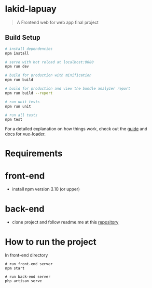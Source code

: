# lakid-lapuay

> A Frontend web for web app final project

## Build Setup

``` bash
# install dependencies
npm install

# serve with hot reload at localhost:8080
npm run dev

# build for production with minification
npm run build

# build for production and view the bundle analyzer report
npm run build --report

# run unit tests
npm run unit

# run all tests
npm test
```

For a detailed explanation on how things work, check out the [guide](http://vuejs-templates.github.io/webpack/) and [docs for vue-loader](http://vuejs.github.io/vue-loader).

# Requirements
  # front-end
  * install npm version 3.10 (or upper)

  # back-end
  * clone project and follow readme.me at this [repository](https://github.com/makhamie/LakidLapuay-server)

# How to run the project
In front-end directory
```
# run front-end server
npm start

# run back-end server
php artisan serve
```
